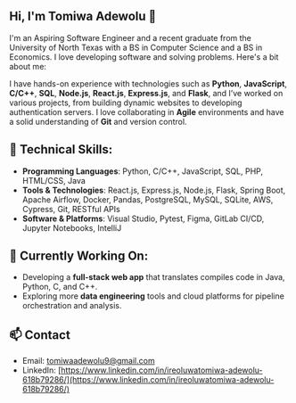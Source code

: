 ## Hi, I'm Tomiwa Adewolu 👋

I'm an Aspiring Software Engineer and a recent graduate from the University of North Texas with a BS in Computer Science and a BS in Economics. I love developing software and solving problems. Here's a bit about me:

I have hands-on experience with technologies such as **Python**, **JavaScript**, **C/C++**, **SQL**, **Node.js**, **React.js**, **Express.js**, and **Flask**, and I’ve worked on various projects, from building dynamic websites to developing authentication servers. I love collaborating in **Agile** environments and have a solid understanding of **Git** and version control.

## 🔧 Technical Skills:
- **Programming Languages**: Python, C/C++, JavaScript, SQL, PHP, HTML/CSS, Java
- **Tools & Technologies**: React.js, Express.js, Node.js, Flask, Spring Boot, Apache Airflow, Docker, Pandas, PostgreSQL, MySQL, SQLite, AWS, Cypress, Git, RESTful APIs
- **Software & Platforms**: Visual Studio, Pytest, Figma, GitLab CI/CD, Jupyter Notebooks, IntelliJ

## 🌱 Currently Working On:
- Developing a **full-stack web app** that translates compiles code in Java, Python, C, and C++.
- Exploring more **data engineering** tools and cloud platforms for pipeline orchestration and analysis.

## 📫 Contact
- Email: [tomiwaadewolu9@gmail.com](mailto:tomiwaadewolu9@gmail.com)
- LinkedIn: [https://www.linkedin.com/in/ireoluwatomiwa-adewolu-618b79286/](https://www.linkedin.com/in/ireoluwatomiwa-adewolu-618b79286/)

<!--
**tomiwaadewolu/TomiwaAdewolu** is a ✨ _special_ ✨ repository because its `README.md` (this file) appears on your GitHub profile.

Here are some ideas to get you started:

- 🔭 I’m currently working on ...
- 🌱 I’m currently learning ...
- 👯 I’m looking to collaborate on ...
- 🤔 I’m looking for help with ...
- 💬 Ask me about ...
- 📫 How to reach me: ...
- 😄 Pronouns: ...
- ⚡ Fun fact: ...
-->

